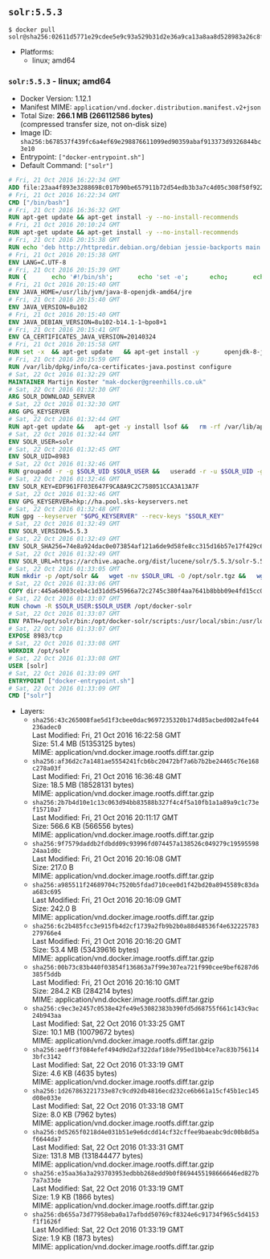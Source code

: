 ## `solr:5.5.3`

```console
$ docker pull solr@sha256:02611d5771e29cdee5e9c93a529b31d2e36a9ca13a8aa8d528983a26c8fe1186
```

-	Platforms:
	-	linux; amd64

### `solr:5.5.3` - linux; amd64

-	Docker Version: 1.12.1
-	Manifest MIME: `application/vnd.docker.distribution.manifest.v2+json`
-	Total Size: **266.1 MB (266112586 bytes)**  
	(compressed transfer size, not on-disk size)
-	Image ID: `sha256:b678537f439fc6a4ef69e298876611099ed90359abaf913373d9326844bc3e10`
-	Entrypoint: `["docker-entrypoint.sh"]`
-	Default Command: `["solr"]`

```dockerfile
# Fri, 21 Oct 2016 16:22:34 GMT
ADD file:23aa4f893e3288698c017b90be657911b72d54edb3b3a7c4d05c308f50f9228f in / 
# Fri, 21 Oct 2016 16:22:34 GMT
CMD ["/bin/bash"]
# Fri, 21 Oct 2016 16:36:32 GMT
RUN apt-get update && apt-get install -y --no-install-recommends 		ca-certificates 		curl 		wget 	&& rm -rf /var/lib/apt/lists/*
# Fri, 21 Oct 2016 20:10:24 GMT
RUN apt-get update && apt-get install -y --no-install-recommends 		bzip2 		unzip 		xz-utils 	&& rm -rf /var/lib/apt/lists/*
# Fri, 21 Oct 2016 20:15:38 GMT
RUN echo 'deb http://httpredir.debian.org/debian jessie-backports main' > /etc/apt/sources.list.d/jessie-backports.list
# Fri, 21 Oct 2016 20:15:38 GMT
ENV LANG=C.UTF-8
# Fri, 21 Oct 2016 20:15:39 GMT
RUN { 		echo '#!/bin/sh'; 		echo 'set -e'; 		echo; 		echo 'dirname "$(dirname "$(readlink -f "$(which javac || which java)")")"'; 	} > /usr/local/bin/docker-java-home 	&& chmod +x /usr/local/bin/docker-java-home
# Fri, 21 Oct 2016 20:15:40 GMT
ENV JAVA_HOME=/usr/lib/jvm/java-8-openjdk-amd64/jre
# Fri, 21 Oct 2016 20:15:40 GMT
ENV JAVA_VERSION=8u102
# Fri, 21 Oct 2016 20:15:40 GMT
ENV JAVA_DEBIAN_VERSION=8u102-b14.1-1~bpo8+1
# Fri, 21 Oct 2016 20:15:41 GMT
ENV CA_CERTIFICATES_JAVA_VERSION=20140324
# Fri, 21 Oct 2016 20:15:58 GMT
RUN set -x 	&& apt-get update 	&& apt-get install -y 		openjdk-8-jre-headless="$JAVA_DEBIAN_VERSION" 		ca-certificates-java="$CA_CERTIFICATES_JAVA_VERSION" 	&& rm -rf /var/lib/apt/lists/* 	&& [ "$JAVA_HOME" = "$(docker-java-home)" ]
# Fri, 21 Oct 2016 20:15:59 GMT
RUN /var/lib/dpkg/info/ca-certificates-java.postinst configure
# Sat, 22 Oct 2016 01:32:29 GMT
MAINTAINER Martijn Koster "mak-docker@greenhills.co.uk"
# Sat, 22 Oct 2016 01:32:30 GMT
ARG SOLR_DOWNLOAD_SERVER
# Sat, 22 Oct 2016 01:32:30 GMT
ARG GPG_KEYSERVER
# Sat, 22 Oct 2016 01:32:44 GMT
RUN apt-get update &&   apt-get -y install lsof &&   rm -rf /var/lib/apt/lists/*
# Sat, 22 Oct 2016 01:32:44 GMT
ENV SOLR_USER=solr
# Sat, 22 Oct 2016 01:32:45 GMT
ENV SOLR_UID=8983
# Sat, 22 Oct 2016 01:32:46 GMT
RUN groupadd -r -g $SOLR_UID $SOLR_USER &&   useradd -r -u $SOLR_UID -g $SOLR_USER $SOLR_USER
# Sat, 22 Oct 2016 01:32:46 GMT
ENV SOLR_KEY=EDF961FF03E647F9CA8A9C2C758051CCA3A13A7F
# Sat, 22 Oct 2016 01:32:46 GMT
ENV GPG_KEYSERVER=hkp://ha.pool.sks-keyservers.net
# Sat, 22 Oct 2016 01:32:48 GMT
RUN gpg --keyserver "$GPG_KEYSERVER" --recv-keys "$SOLR_KEY"
# Sat, 22 Oct 2016 01:32:49 GMT
ENV SOLR_VERSION=5.5.3
# Sat, 22 Oct 2016 01:32:49 GMT
ENV SOLR_SHA256=74e8a924dac0e073854af121a6de9d58fe8cc315d16b57e17f429c6a91b0b065
# Sat, 22 Oct 2016 01:32:49 GMT
ENV SOLR_URL=https://archive.apache.org/dist/lucene/solr/5.5.3/solr-5.5.3.tgz
# Sat, 22 Oct 2016 01:33:05 GMT
RUN mkdir -p /opt/solr &&   wget -nv $SOLR_URL -O /opt/solr.tgz &&   wget -nv $SOLR_URL.asc -O /opt/solr.tgz.asc &&   echo "$SOLR_SHA256 */opt/solr.tgz" | sha256sum -c - &&   (>&2 ls -l /opt/solr.tgz /opt/solr.tgz.asc) &&   gpg --batch --verify /opt/solr.tgz.asc /opt/solr.tgz &&   tar -C /opt/solr --extract --file /opt/solr.tgz --strip-components=1 &&   rm /opt/solr.tgz* &&   rm -Rf /opt/solr/docs/ &&   mkdir -p /opt/solr/server/solr/lib /opt/solr/server/solr/mycores &&   sed -i -e 's/#SOLR_PORT=8983/SOLR_PORT=8983/' /opt/solr/bin/solr.in.sh &&   sed -i -e '/-Dsolr.clustering.enabled=true/ a SOLR_OPTS="$SOLR_OPTS -Dsun.net.inetaddr.ttl=60 -Dsun.net.inetaddr.negative.ttl=60"' /opt/solr/bin/solr.in.sh &&   chown -R $SOLR_USER:$SOLR_USER /opt/solr &&   mkdir /docker-entrypoint-initdb.d /opt/docker-solr/
# Sat, 22 Oct 2016 01:33:06 GMT
COPY dir:445a64003ceb4c1d31dd545966a72c2745c380f4aa7641b8bbb09e4fd15cc0f6 in /opt/docker-solr/scripts 
# Sat, 22 Oct 2016 01:33:07 GMT
RUN chown -R $SOLR_USER:$SOLR_USER /opt/docker-solr
# Sat, 22 Oct 2016 01:33:07 GMT
ENV PATH=/opt/solr/bin:/opt/docker-solr/scripts:/usr/local/sbin:/usr/local/bin:/usr/sbin:/usr/bin:/sbin:/bin
# Sat, 22 Oct 2016 01:33:07 GMT
EXPOSE 8983/tcp
# Sat, 22 Oct 2016 01:33:08 GMT
WORKDIR /opt/solr
# Sat, 22 Oct 2016 01:33:08 GMT
USER [solr]
# Sat, 22 Oct 2016 01:33:09 GMT
ENTRYPOINT ["docker-entrypoint.sh"]
# Sat, 22 Oct 2016 01:33:09 GMT
CMD ["solr"]
```

-	Layers:
	-	`sha256:43c265008fae5d1f3cbee0dac9697235320b174d85acbed002a4fe44236adec0`  
		Last Modified: Fri, 21 Oct 2016 16:22:58 GMT  
		Size: 51.4 MB (51353125 bytes)  
		MIME: application/vnd.docker.image.rootfs.diff.tar.gzip
	-	`sha256:af36d2c7a1481ae5554241fcb6bc20472bf7a6b7b2be24465c76e168c278a03f`  
		Last Modified: Fri, 21 Oct 2016 16:36:48 GMT  
		Size: 18.5 MB (18528131 bytes)  
		MIME: application/vnd.docker.image.rootfs.diff.tar.gzip
	-	`sha256:2b7b4d10e1c13c063d94bb83588b327f4c4f5a10fb1a1a89a9c1c73ef15710a7`  
		Last Modified: Fri, 21 Oct 2016 20:11:17 GMT  
		Size: 566.6 KB (566556 bytes)  
		MIME: application/vnd.docker.image.rootfs.diff.tar.gzip
	-	`sha256:9f7579daddb2fdbdd09c93996fd074457a138526c049279c1959559824aa1d0c`  
		Last Modified: Fri, 21 Oct 2016 20:16:08 GMT  
		Size: 217.0 B  
		MIME: application/vnd.docker.image.rootfs.diff.tar.gzip
	-	`sha256:a985511f24689704c7520b5fdad710cee0d1f42bd20a8945589c83daa683c695`  
		Last Modified: Fri, 21 Oct 2016 20:16:09 GMT  
		Size: 242.0 B  
		MIME: application/vnd.docker.image.rootfs.diff.tar.gzip
	-	`sha256:6c2b485fcc3e915fb4d2cf1739a2fb9b2b0a88d48536f4e632225783279766e4`  
		Last Modified: Fri, 21 Oct 2016 20:16:20 GMT  
		Size: 53.4 MB (53439616 bytes)  
		MIME: application/vnd.docker.image.rootfs.diff.tar.gzip
	-	`sha256:00b73c83b440f03854f136863a7f99e307ea721f990cee9bef6287d6385f5ddb`  
		Last Modified: Fri, 21 Oct 2016 20:16:10 GMT  
		Size: 284.2 KB (284214 bytes)  
		MIME: application/vnd.docker.image.rootfs.diff.tar.gzip
	-	`sha256:c9ec3e2457c0538e42fe49e53082383b390fd5d68755f661c143c9ac24b943aa`  
		Last Modified: Sat, 22 Oct 2016 01:33:25 GMT  
		Size: 10.1 MB (10079672 bytes)  
		MIME: application/vnd.docker.image.rootfs.diff.tar.gzip
	-	`sha256:ae0ff3f084efef494d9d2af322daf18de795ed1bb4ce7ac83b7561143bfc3142`  
		Last Modified: Sat, 22 Oct 2016 01:33:19 GMT  
		Size: 4.6 KB (4635 bytes)  
		MIME: application/vnd.docker.image.rootfs.diff.tar.gzip
	-	`sha256:1d267863221733e87c9cd92db4816ecd232ce6b661a15cf45b1ec145d08e033e`  
		Last Modified: Sat, 22 Oct 2016 01:33:18 GMT  
		Size: 8.0 KB (7962 bytes)  
		MIME: application/vnd.docker.image.rootfs.diff.tar.gzip
	-	`sha256:0d5265f0218d4e031b51e9e6dcdd14cf32cffee9baeabc9dc00b8d5af6644da7`  
		Last Modified: Sat, 22 Oct 2016 01:33:31 GMT  
		Size: 131.8 MB (131844477 bytes)  
		MIME: application/vnd.docker.image.rootfs.diff.tar.gzip
	-	`sha256:e35aa36a3a293703953edbbb268edd9b0f8694455198666646ed827b7a7a33de`  
		Last Modified: Sat, 22 Oct 2016 01:33:19 GMT  
		Size: 1.9 KB (1866 bytes)  
		MIME: application/vnd.docker.image.rootfs.diff.tar.gzip
	-	`sha256:db655a73d77958eba0a17afbdd50769cf8324e6c91734f965c5d4153f1f1626f`  
		Last Modified: Sat, 22 Oct 2016 01:33:19 GMT  
		Size: 1.9 KB (1873 bytes)  
		MIME: application/vnd.docker.image.rootfs.diff.tar.gzip
